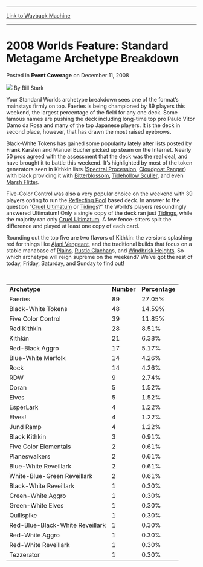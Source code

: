 
---
[Link to Wayback Machine](https://web.archive.org/web/20161013054806/http://magic.wizards.com/en/articles/archive/event-coverage/2008-worlds-feature-standard-metagame-archetype-breakdown-2008-12-11)

[_metadata_:author]:- "Bill Stark"
[_metadata_:description]:- "&#13; Your Standard Worlds archetype breakdown sees one of the format’s mainstays firmly on top. Faeries is being championed by 89 players this weekend, the largest percentage of the field for any one deck. Some famous names are pushing the deck including long-time top pro Paulo Vitor Damo da Rosa and many of the top Japanese players. It is the deck in second place, however, that has drawn the most raised eyebrows."
[_metadata_:generator]:- "Drupal 7 (http://drupal.org)"
[_metadata_:node]:- "518476"
[_metadata_:publish_date]:- "2008-12-11"
[_metadata_:source]:- "div-main-content"
[_metadata_:title]:- "2008 Worlds Feature: Standard Metagame Archetype Breakdown"
[_metadata_:wayback_capture_timestamp]:- "2016-10-13 05:48:06"
[_metadata_:wayback_raw_url]:- "https://web.archive.org/web/20161013054806id_/http://magic.wizards.com/en/articles/archive/event-coverage/2008-worlds-feature-standard-metagame-archetype-breakdown-2008-12-11"
[_metadata_:wayback_url]:- "http://magic.wizards.com/en/articles/archive/event-coverage/2008-worlds-feature-standard-metagame-archetype-breakdown-2008-12-11"
---


2008 Worlds Feature: Standard Metagame Archetype Breakdown
==========================================================



 Posted in **Event Coverage**
 on December 11, 2008 






![](https://media.magic.wizards.com/styles/auth_small/public/images/person/authorpic_BillStark.jpg)
By Bill Stark












Your Standard Worlds archetype breakdown sees one of the format’s mainstays firmly on top. Faeries is being championed by 89 players this weekend, the largest percentage of the field for any one deck. Some famous names are pushing the deck including long-time top pro Paulo Vitor Damo da Rosa and many of the top Japanese players. It is the deck in second place, however, that has drawn the most raised eyebrows.


Black-White Tokens has gained some popularity lately after lists posted by Frank Karsten and Manuel Bucher picked up steam on the Internet. Nearly 50 pros agreed with the assessment that the deck was the real deal, and have brought it to battle this weekend. It’s highlighted by most of the token generators seen in Kithkin lists ([Spectral Procession](http://gatherer.wizards.com/Pages/Card/Details.aspx?name=Spectral+Procession), [Cloudgoat Ranger](http://gatherer.wizards.com/Pages/Card/Details.aspx?name=Cloudgoat+Ranger)) with black providing it with [Bitterblossom](http://gatherer.wizards.com/Pages/Card/Details.aspx?name=Bitterblossom), [Tidehollow Sculler](http://gatherer.wizards.com/Pages/Card/Details.aspx?name=Tidehollow+Sculler), and even [Marsh Flitter](http://gatherer.wizards.com/Pages/Card/Details.aspx?name=Marsh+Flitter).


Five-Color Control was also a very popular choice on the weekend with 39 players opting to run the [Reflecting Pool](http://gatherer.wizards.com/Pages/Card/Details.aspx?name=Reflecting+Pool) based deck. In answer to the question “[Cruel Ultimatum](http://gatherer.wizards.com/Pages/Card/Details.aspx?name=Cruel+Ultimatum) or [Tidings](http://gatherer.wizards.com/Pages/Card/Details.aspx?name=Tidings)?” the World’s players resoundingly answered Ultimatum! Only a single copy of the deck ran just [Tidings](http://gatherer.wizards.com/Pages/Card/Details.aspx?name=Tidings), while the majority ran only [Cruel Ultimatum](http://gatherer.wizards.com/Pages/Card/Details.aspx?name=Cruel+Ultimatum). A few fence-sitters split the difference and played at least one copy of each card.


Rounding out the top five are two flavors of Kithkin: the versions splashing red for things like [Ajani Vengeant](http://gatherer.wizards.com/Pages/Card/Details.aspx?name=Ajani+Vengeant), and the traditional builds that focus on a stable manabase of [Plains](http://gatherer.wizards.com/Pages/Card/Details.aspx?name=Plains), [Rustic Clachan](http://gatherer.wizards.com/Pages/Card/Details.aspx?name=Rustic+Clachan)s, and [Windbrisk Heights](http://gatherer.wizards.com/Pages/Card/Details.aspx?name=Windbrisk+Heights). So which archetype will reign supreme on the weekend? We’ve got the rest of today, Friday, Saturday, and Sunday to find out!


 




|  |  |  |
| --- | --- | --- |
| **Archetype** | **Number** | **Percentage** |
| Faeries | 89 | 27.05% |
| Black-White Tokens | 48 | 14.59% |
| Five Color Control | 39 | 11.85% |
| Red Kithkin | 28 | 8.51% |
| Kithkin | 21 | 6.38% |
| Red-Black Aggro | 17 | 5.17% |
| Blue-White Merfolk | 14 | 4.26% |
| Rock | 14 | 4.26% |
| RDW | 9 | 2.74% |
| Doran | 5 | 1.52% |
| Elves | 5 | 1.52% |
| EsperLark | 4 | 1.22% |
| Elves! | 4 | 1.22% |
| Jund Ramp | 4 | 1.22% |
| Black Kithkin | 3 | 0.91% |
| Five Color Elementals | 2 | 0.61% |
| Planeswalkers | 2 | 0.61% |
| Blue-White Reveillark | 2 | 0.61% |
| White-Blue-Green Reveillark | 2 | 0.61% |
| Black-White Reveillark | 1 | 0.30% |
| Green-White Aggro | 1 | 0.30% |
| Green-White Elves | 1 | 0.30% |
| Quillspike | 1 | 0.30% |
| Red-Blue-Black-White Reveillark | 1 | 0.30% |
| Red-White Aggro | 1 | 0.30% |
| Red-White Reveillark | 1 | 0.30% |
| Tezzerator | 1 | 0.30% |







